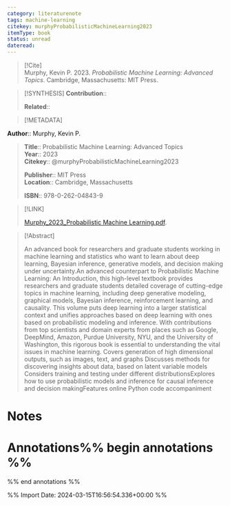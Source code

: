 ```yaml
---
category: literaturenote
tags: machine-learning
citekey: murphyProbabilisticMachineLearning2023
itemType: book
status: unread  
dateread:  
---
```


> [!Cite]  
> Murphy, Kevin P. 2023. _Probabilistic Machine Learning: Advanced Topics_. Cambridge, Massachusetts: MIT Press.

> [!SYNTHESIS] 
>**Contribution**::
>
>**Related**:: 
>

> [!METADATA]  
>
**Author**:: Murphy, Kevin P.<br>
> **Title**:: Probabilistic Machine Learning: Advanced Topics    
> **Year**:: 2023     
> **Citekey**:: @murphyProbabilisticMachineLearning2023    
>    
>    
>     
>    
>**Publisher**:: MIT Press    
>**Location**:: Cambridge, Massachusetts     
>    
>    
>**ISBN**:: 978-0-262-04843-9

> [!LINK] 
>
> [Murphy_2023_Probabilistic Machine Learning.pdf](file:///Users/steven/Library/CloudStorage/GoogleDrive-steven.golovkine@ul.ie/My%20Drive/bibliography/MIT%20Press/2023/Murphy_2023_Probabilistic%20Machine%20Learning.pdf).

>[!Abstract]
>
>An advanced book for researchers and graduate students working in machine learning and statistics who want to learn about deep learning, Bayesian inference, generative models, and decision making under uncertainty.An advanced counterpart to Probabilistic Machine Learning: An Introduction,  this high-level textbook provides researchers and graduate students detailed coverage of cutting-edge topics in machine learning, including deep generative modeling, graphical models, Bayesian inference, reinforcement learning, and causality. This volume puts deep learning into a larger statistical context and unifies approaches based on deep learning with ones based on probabilistic modeling and inference. With contributions from top scientists and domain experts from places such as Google, DeepMind, Amazon, Purdue University, NYU, and the University of Washington, this rigorous book is essential to understanding the vital issues in machine learning. Covers generation of high dimensional outputs, such as images, text, and graphs Discusses methods for discovering insights about data, based on latent variable models Considers training and testing under different distributionsExplores how to use probabilistic models and inference for causal inference and decision makingFeatures online Python code accompaniment
>>


# Notes<br>
# Annotations%% begin annotations %%  
 
  
%% end annotations %%

%% Import Date: 2024-03-15T16:56:54.336+00:00 %%
